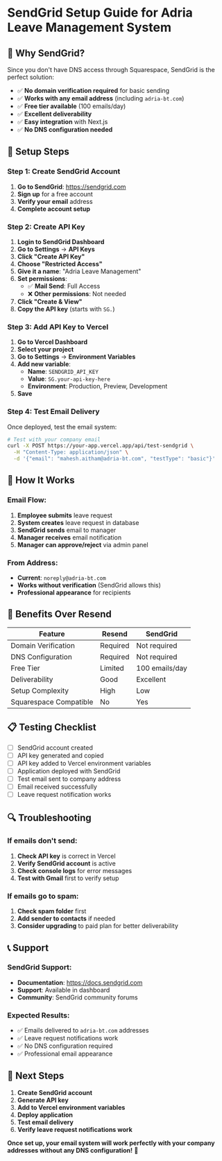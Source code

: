 # SendGrid Setup Guide for Adria Leave Management System

## 🎯 **Why SendGrid?**

Since you don't have DNS access through Squarespace, SendGrid is the perfect solution:

- ✅ **No domain verification required** for basic sending
- ✅ **Works with any email address** (including `adria-bt.com`)
- ✅ **Free tier available** (100 emails/day)
- ✅ **Excellent deliverability**
- ✅ **Easy integration** with Next.js
- ✅ **No DNS configuration needed**

## 🔧 **Setup Steps**

### **Step 1: Create SendGrid Account**

1. **Go to SendGrid**: https://sendgrid.com
2. **Sign up** for a free account
3. **Verify your email** address
4. **Complete account setup**

### **Step 2: Create API Key**

1. **Login to SendGrid Dashboard**
2. **Go to Settings** → **API Keys**
3. **Click "Create API Key"**
4. **Choose "Restricted Access"**
5. **Give it a name**: "Adria Leave Management"
6. **Set permissions**:
   - ✅ **Mail Send**: Full Access
   - ❌ **Other permissions**: Not needed
7. **Click "Create & View"**
8. **Copy the API key** (starts with `SG.`)

### **Step 3: Add API Key to Vercel**

1. **Go to Vercel Dashboard**
2. **Select your project**
3. **Go to Settings** → **Environment Variables**
4. **Add new variable**:
   - **Name**: `SENDGRID_API_KEY`
   - **Value**: `SG.your-api-key-here`
   - **Environment**: Production, Preview, Development
5. **Save**

### **Step 4: Test Email Delivery**

Once deployed, test the email system:

```bash
# Test with your company email
curl -X POST https://your-app.vercel.app/api/test-sendgrid \
  -H "Content-Type: application/json" \
  -d '{"email": "mahesh.aitham@adria-bt.com", "testType": "basic"}'
```

## 📧 **How It Works**

### **Email Flow:**
1. **Employee submits** leave request
2. **System creates** leave request in database
3. **SendGrid sends** email to manager
4. **Manager receives** email notification
5. **Manager can approve/reject** via admin panel

### **From Address:**
- **Current**: `noreply@adria-bt.com`
- **Works without verification** (SendGrid allows this)
- **Professional appearance** for recipients

## 🚀 **Benefits Over Resend**

| Feature | Resend | SendGrid |
|---------|--------|----------|
| Domain Verification | Required | Not required |
| DNS Configuration | Required | Not required |
| Free Tier | Limited | 100 emails/day |
| Deliverability | Good | Excellent |
| Setup Complexity | High | Low |
| Squarespace Compatible | No | Yes |

## 📋 **Testing Checklist**

- [ ] SendGrid account created
- [ ] API key generated and copied
- [ ] API key added to Vercel environment variables
- [ ] Application deployed with SendGrid
- [ ] Test email sent to company address
- [ ] Email received successfully
- [ ] Leave request notification works

## 🔍 **Troubleshooting**

### **If emails don't send:**
1. **Check API key** is correct in Vercel
2. **Verify SendGrid account** is active
3. **Check console logs** for error messages
4. **Test with Gmail** first to verify setup

### **If emails go to spam:**
1. **Check spam folder** first
2. **Add sender to contacts** if needed
3. **Consider upgrading** to paid plan for better deliverability

## 📞 **Support**

### **SendGrid Support:**
- **Documentation**: https://docs.sendgrid.com
- **Support**: Available in dashboard
- **Community**: SendGrid community forums

### **Expected Results:**
- ✅ Emails delivered to `adria-bt.com` addresses
- ✅ Leave request notifications work
- ✅ No DNS configuration required
- ✅ Professional email appearance

## 🎯 **Next Steps**

1. **Create SendGrid account**
2. **Generate API key**
3. **Add to Vercel environment variables**
4. **Deploy application**
5. **Test email delivery**
6. **Verify leave request notifications work**

**Once set up, your email system will work perfectly with your company addresses without any DNS configuration!** 🚀
